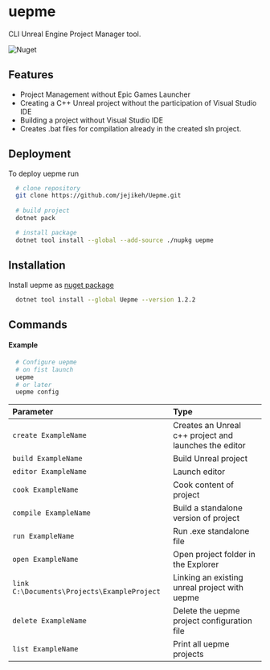 
# uepme

CLI Unreal Engine Project Manager tool.

![Nuget](https://img.shields.io/nuget/v/Uepme?color=g&label=nuget&logo=nuget&style=plastic)

## Features

- Project Management without Epic Games Launcher
- Creating a С++ Unreal project without the participation of Visual Studio IDE
- Building a project without Visual Studio IDE
- Creates .bat files for compilation already in the created sln project.


## Deployment

To deploy uepme run

```bash
  # clone repository
  git clone https://github.com/jejikeh/Uepme.git
  
  # build project
  dotnet pack

  # install package
  dotnet tool install --global --add-source ./nupkg uepme
```


## Installation

Install uepme as [nuget package](https://www.nuget.org/packages/Uepme)

```bash
  dotnet tool install --global Uepme --version 1.2.2
```
    
## Commands

#### Example

```bash
  # Configure uepme
  # on fist launch
  uepme
  # or later
  uepme config
```

| Parameter | Type |
| :-------- |:------------------------- |
| `create ExampleName` |  Creates an Unreal c++ project and launches the editor |
| `build ExampleName` | Build Unreal project  |
| `editor ExampleName` | Launch editor  |
| `cook ExampleName` | Cook content of project  |
| `compile ExampleName` | Build a standalone version of project  |
| `run ExampleName` | Run .exe standalone file   |
| `open ExampleName` | Open project folder in the Explorer   |
| `link C:\Documents\Projects\ExampleProject` | Linking an existing unreal project with uepme |
| `delete ExampleName` | Delete the uepme project configuration file |
| `list ExampleName` | Print all uepme projects |
